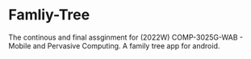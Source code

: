 # Famliy-Tree
The continous and final assginment for (2022W) COMP-3025G-WAB - Mobile and Pervasive Computing. A family tree app for android.
